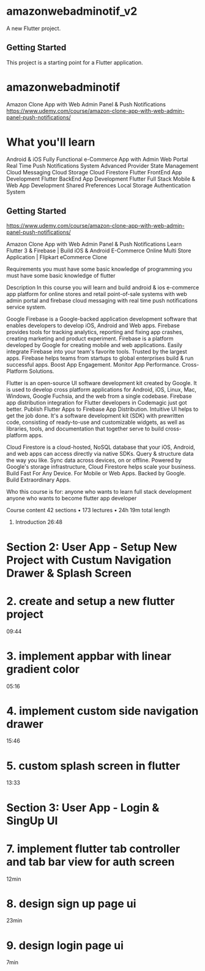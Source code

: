 # amazonwebadminotif_v2

A new Flutter project.

## Getting Started

This project is a starting point for a Flutter application.
# amazonwebadminotif

Amazon Clone App with Web Admin Panel & Push Notifications
https://www.udemy.com/course/amazon-clone-app-with-web-admin-panel-push-notifications/


# What you'll learn
Android & iOS Fully Functional e-Commerce App with Admin Web Portal
Real Time Push Notifications System
Advanced Provider State Management
Cloud Messaging
Cloud Storage
Cloud Firestore
Flutter FrontEnd App Development
Flutter BackEnd App Development
Flutter Full Stack Mobile & Web App Development
Shared Preferences
Local Storage
Authentication System


## Getting Started

https://www.udemy.com/course/amazon-clone-app-with-web-admin-panel-push-notifications/

Amazon Clone App with Web Admin Panel & Push Notifications
Learn Flutter 3 & Firebase | Build iOS & Android E-Commerce Online Multi Store Application | Flipkart eCommerce Clone

Requirements
you must have some basic knowledge of programming
you must have some basic knowledge of flutter

Description
In this course you will learn and build android & ios e-commerce app platform for online stores and retail point-of-sale systems with web admin portal and firebase cloud messaging with real time push notifications service system.

Google Firebase is a Google-backed application development software that enables developers to develop iOS, Android and Web apps. Firebase provides tools for tracking analytics, reporting and fixing app crashes, creating marketing and product experiment. Firebase is a platform developed by Google for creating mobile and web applications. Easily integrate Firebase into your team's favorite tools. Trusted by the largest apps. Firebase helps teams from startups to global enterprises build & run successful apps. Boost App Engagement. Monitor App Performance. Cross-Platform Solutions.

Flutter is an open-source UI software development kit created by Google. It is used to develop cross platform applications for Android, iOS, Linux, Mac, Windows, Google Fuchsia, and the web from a single codebase. Firebase app distribution integration for Flutter developers in Codemagic just got better. Publish Flutter Apps to Firebase App Distribution. Intuitive UI helps to get the job done. It's a software development kit (SDK) with prewritten code, consisting of ready-to-use and customizable widgets, as well as libraries, tools, and documentation that together serve to build cross-platform apps.

Cloud Firestore is a cloud-hosted, NoSQL database that your iOS, Android, and web apps can access directly via native SDKs. Query & structure data the way you like. Sync data across devices, on or offline. Powered by Google's storage infrastructure, Cloud Firestore helps scale your business. Build Fast For Any Device. For Mobile or Web Apps. Backed by Google. Build Extraordinary Apps.

Who this course is for:
anyone who wants to learn full stack development
anyone who wants to become flutter app developer



Course content
42 sections • 173 lectures • 24h 19m total length
1. Introduction
   26:48
# Section 2: User App - Setup New Project with Custum Navigation Drawer & Splash Screen
   # 2. create and setup a new flutter project
   09:44
   # 3. implement appbar with linear gradient color
   05:16
   # 4. implement custom side navigation drawer
   15:46
   # 5. custom splash screen in flutter
   13:33

   # Section 3: User App - Login  &  SingUp UI
   # 7. implement flutter tab controller and tab bar view for auth screen
   12min
   # 8. design sign up page ui
   23min
   # 9. design login page ui
   7min
 

